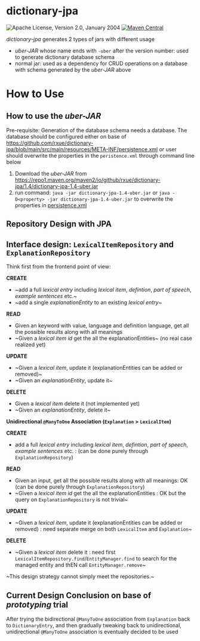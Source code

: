 dictionary-jpa
======================

![Apache License, Version 2.0, January 2004](https://img.shields.io/github/license/apache/maven.svg?label=License)
[![Maven Central](https://img.shields.io/maven-central/v/org.apache.maven.plugins/maven-jar-plugin.svg?label=Maven%20Central)](https://central.sonatype.com/artifact/io.github.rxue/dictionary-jpa)

*dictionary-jpa* generates 2 types of jars with different usage
* *uber-JAR* whose name ends with `-uber` after the version number: used to generate dictionary  database schema
* normal jar: used as a dependency for CRUD operations on a database with schema generated by the *uber-JAR* above

# How to Use
## How to use the *uber-JAR*
Pre-requisite: Generation of the database schema needs a database. The database should be configured either on base of https://github.com/rxue/dictionary-jpa/blob/main/src/main/resources/META-INF/persistence.xml or user should overwrite the properties in the `peristence.xml` through command line below

1. Download the *uber-JAR* from https://repo1.maven.org/maven2/io/github/rxue/dictionary-jpa/1.4/dictionary-jpa-1.4-uber.jar
2. run command: `java -jar dictionary-jpa-1.4-uber.jar` or `java -D<property> -jar dictionary-jpa-1.4-uber.jar` to overwrite the properties in [persistence.xml](https://github.com/rxue/dictionary-jpa/blob/main/src/main/resources/META-INF/persistence.xml) 


## Repository Design with JPA
## Interface design: `LexicalItemRepository` and `ExplanationRepository`

Think first from the frontend point of view:

**CREATE**
 * ~add a full *lexical entry* including *lexical item*, *defintion*, *part of speech*, *example sentences* etc.~
 * ~add a single *explanationEntity* to an existing *lexical entry*~

**READ** 

 * Given an keyword with value, language and definition language, get all the possible results along with all meanings
 * ~Given a *lexical item id* get the all the explanationEntities~ (no real case realized yet)

**UPDATE**

 * ~Given a *lexical item*, update it (explanationEntities can be added or removed)~
 * ~Given an *explanationEntity*, update it~

**DELETE**

 * Given a *lexical item* delete it (not implemented yet)
 * ~Given an *explanationEntity*, delete it~

**Unidirectional `@ManyToOne` Association (`Explanation` > `LexicalItem`)**

**CREATE**
 * add a full *lexical entry* including *lexical item*, *defintion*, *part of speech*, *example sentences* etc. : (can be done purely through `ExplanationRepository`)

**READ** 

 * Given an input, get all the possible results along with all meanings: OK (can be done purely through `ExplanationRepository`)
 * ~Given a *lexical item id* get the all the explanationEntities : OK but the query on `ExplanationRepository` is not trivial~

**UPDATE**

 * ~Given a *lexical item*, update it (explanationEntities can be added or removed) : need separate merge on both `LexicalItem` and `Explanation`~

**DELETE**

 * ~Given a *lexical item* delete it : need first `LexicalItemRepository.find`/`EntityManager.find` to search for the managed entity and thEN call `EntityManager.remove`~

~This design strategy cannot simply meet the repositories.~ 

## Current Design Conclusion on base of *prototyping* trial

After trying the bidirectional `@ManyToOne` association from `Explanation` back to `DictionaryEntry`, and then gradually tweaking back to unidirectional, unidirectional `@ManyToOne` association is eventually decided to be used

